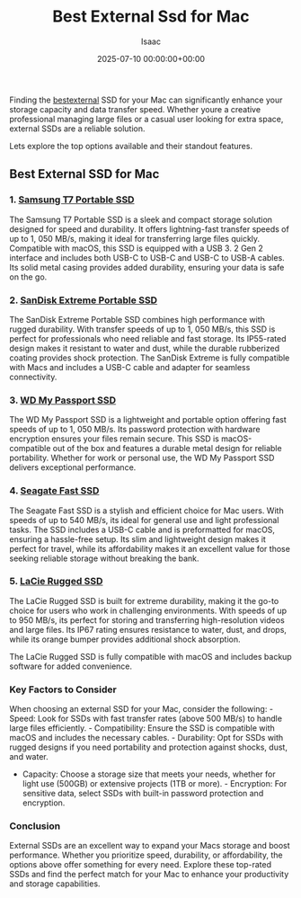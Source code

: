 ﻿---
title: Best External Ssd for Mac
description: Finding the best external SSD for your Mac can significantly enhance your storage capacity and data transfer speed. Whether youre a creative professional...
slug: /best-external-ssd-for-mac/
date: 2025-07-10 00:00:00+00:00
lastmod: 2025-07-10 00:00:00+03:00
author: Isaac
categories:
- Guide
tags:
- guide
- best
- external
layout: post
---

Finding the [best](https://pestpolicy.com/best-acrylic-paint-for-wood/)[external](https://pestpolicy.com/best-external-hard-drive-for-music-production/) SSD for your Mac can significantly enhance your storage capacity and data transfer speed. Whether youre a creative professional managing large files or a casual user looking for extra space, external SSDs are a reliable solution.

Lets explore the top options available and their standout features.

##  Best External SSD for Mac

### 1. [Samsung T7 Portable SSD](https://www.amazon.com/dp/B07STGGQ18?tag=p-policy-20)

The Samsung T7 Portable SSD is a sleek and compact storage solution designed for speed and durability. It offers lightning-fast transfer speeds of up to 1, 050 MB/s, making it ideal for transferring large files quickly. Compatible with macOS, this SSD is equipped with a USB 3. 2 Gen 2 interface and includes both USB-C to USB-C and USB-C to USB-A cables. Its solid metal casing provides added durability, ensuring your data is safe on the go.

### 2. [SanDisk Extreme Portable SSD](https://www.amazon.com/dp/B08GY8JPKJ?tag=p-policy-20)

The SanDisk Extreme Portable SSD combines high performance with rugged durability. With transfer speeds of up to 1, 050 MB/s, this SSD is perfect for professionals who need reliable and fast storage. Its IP55-rated design makes it resistant to water and dust, while the durable rubberized coating provides shock protection. The SanDisk Extreme is fully compatible with Macs and includes a USB-C cable and adapter for seamless connectivity.

### 3. [WD My Passport SSD](https://www.amazon.com/dp/B09HDSV2WH?tag=p-policy-20)

The WD My Passport SSD is a lightweight and portable option offering fast speeds of up to 1, 050 MB/s. Its password protection with hardware encryption ensures your files remain secure. This SSD is macOS-compatible out of the box and features a durable metal design for reliable portability. Whether for work or personal use, the WD My Passport SSD delivers exceptional performance.

### 4. [Seagate Fast SSD](https://www.amazon.com/dp/B07YFGQHGJ?tag=p-policy-20)

The Seagate Fast SSD is a stylish and efficient choice for Mac users. With speeds of up to 540 MB/s, its ideal for general use and light professional tasks. The SSD includes a USB-C cable and is preformatted for macOS, ensuring a hassle-free setup. Its slim and lightweight design makes it perfect for travel, while its affordability makes it an excellent value for those seeking reliable storage without breaking the bank.

### 5. [LaCie Rugged SSD](https://www.amazon.com/dp/B0815XFSGK?tag=p-policy-20)

The LaCie Rugged SSD is built for extreme durability, making it the go-to choice for users who work in challenging environments. With speeds of up to 950 MB/s, its perfect for storing and transferring high-resolution videos and large files. Its IP67 rating ensures resistance to water, dust, and drops, while its orange bumper provides additional shock absorption.

The LaCie Rugged SSD is fully compatible with macOS and includes backup software for added convenience.

###  Key Factors to Consider

When choosing an external SSD for your Mac, consider the following: - Speed: Look for SSDs with fast transfer rates (above 500 MB/s) to handle large files efficiently. - Compatibility: Ensure the SSD is compatible with macOS and includes the necessary cables. - Durability: Opt for SSDs with rugged designs if you need portability and protection against shocks, dust, and water.

- Capacity: Choose a storage size that meets your needs, whether for light use (500GB) or extensive projects (1TB or more). - Encryption: For sensitive data, select SSDs with built-in password protection and encryption.

###  Conclusion

External SSDs are an excellent way to expand your Macs storage and boost performance. Whether you prioritize speed, durability, or affordability, the options above offer something for every need. Explore these top-rated SSDs and find the perfect match for your Mac to enhance your productivity and storage capabilities.

